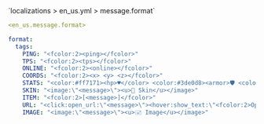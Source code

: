 <!--@include: @/parts/module/message/format.md#title-->
<!--@include: @/parts/words.md#path--> `localizations > en_us.yml > message.format`

<!--@include: @/parts/module/message/format.md#explanation-->

<!--@include: @/parts/words.md#edit-->
```yaml
<en_us.message.format>
```

<!--@include: @/parts/words.md#default-->
```yaml
format:
  tags:
    PING: "<fcolor:2><ping></fcolor>"
    TPS: "<fcolor:2><tps></fcolor>"
    ONLINE: "<fcolor:2><online></fcolor>"
    COORDS: "<fcolor:2><x> <y> <z></fcolor>"
    STATS: "<color:#ff7171><hp>♥</color> <color:#3de0d8><armor>🛡 <color:#e33059><attack>🗡 <color:#4eff52><exp>⏺ <color:#f0a01f><food>🍖"
    SKIN: "<image:\"<message>\"><u>👨 Skin</u></image>"
    ITEM: "<fcolor:2>[<message>]</fcolor>"
    URL: "<click:open_url:\"<message>\"><hover:show_text:\"<fcolor:2>Open url <br><u><message>\"><fcolor:2><u>🗗 Url</u></fcolor:2></hover></click>"
    IMAGE: "<image:\"<message>\"><u>🖃 Image</u></image>"
```

<!--@include: @/parts/module/message/format.md#parameters-->
<!--@include: @/parts/module/message/format.md#localization-->